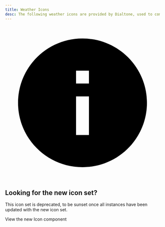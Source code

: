 ```yaml
---
title: Weather Icons
desc: The following weather icons are provided by Dialtone, used to communicate a user's local weather on an UberConference call.
---
```


<aside class="d-notice d-notice--info d-mt24 d-wmx100p" role="status" aria-hidden="false">
  <div class="d-notice__icon">
    <svg aria-hidden="true" focusable="false" aria-label="Info" class="d-svg d-svg--system d-svg__info" viewBox="0 0 24 24"><path d="M12 2C6.48 2 2 6.48 2 12s4.48 10 10 10 10-4.48 10-10S17.52 2 12 2Zm1 15h-2v-6h2v6Zm0-8h-2V7h2v2Z"></path></svg>
  </div>
  <div class="d-notice__content d-stack4">
    <h2 class="d-notice__title">Looking for the new icon set?</h2>
    <p class="d-notice__message">
      This icon set is deprecated, to be sunset once all instances have been updated with the new icon set.
    </p>
    <p class="d-notice__message">
      <router-link class="d-link" to="/components/icon.html">View the new Icon component</router-link>
    </p>
  </div>
</aside>

<icons kind="weather" title="Day Icons" variation="day"></icons>

<icons kind="weather" title="Night Icons" variation="night"></icons>

<weather-codes-table></weather-codes-table>
